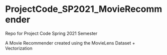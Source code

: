# ProjectCode_SP2021_MovieRecommender
Repo for Project Code Spring 2021 Semester

A Movie Recommender created using the MovieLens Dataset + Vectorization
